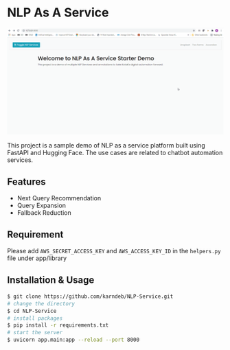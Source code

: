 # NLP As A Service

![NLP As A Service Demo](https://github.com/karndeb/NLP-Service/blob/main/demo/Animation.gif)

This project is a sample demo of NLP as a service platform built using FastAPI and Hugging Face.
The use cases are related to chatbot automation services. 


## Features

- Next Query Recommendation
- Query Expansion
- Fallback Reduction

## Requirement

Please add `AWS_SECRET_ACCESS_KEY` and `AWS_ACCESS_KEY_ID` in the `helpers.py` file under app/library

## Installation & Usage

```bash
$ git clone https://github.com/karndeb/NLP-Service.git
# change the directory
$ cd NLP-Service
# install packages
$ pip install -r requirements.txt
# start the server
$ uvicorn app.main:app --reload --port 8000
```

